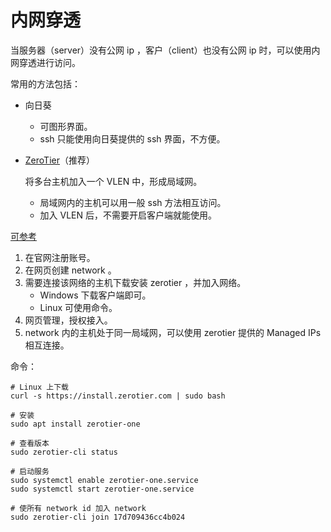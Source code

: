 # 内网穿透

当服务器（server）没有公网 ip ，客户（client）也没有公网 ip 时，可以使用内网穿透进行访问。

常用的方法包括：

- 向日葵

  - 可图形界面。
  - ssh 只能使用向日葵提供的 ssh 界面，不方便。
  
- [ZeroTier](https://www.zerotier.com/)（推荐）

	将多台主机加入一个 VLEN 中，形成局域网。
	
	- 局域网内的主机可以用一般 ssh 方法相互访问。
	- 加入 VLEN 后，不需要开启客户端就能使用。

[可参考](https://zhuanlan.zhihu.com/p/422171986)

1. 在官网注册账号。
2. 在网页创建 network 。
3. 需要连接该网络的主机下载安装 zerotier ，并加入网络。
	- Windows 下载客户端即可。
	- Linux 可使用命令。
4. 网页管理，授权接入。
5. network 内的主机处于同一局域网，可以使用 zerotier 提供的 Managed IPs 相互连接。

命令：

```shell
# Linux 上下载
curl -s https://install.zerotier.com | sudo bash

# 安装
sudo apt install zerotier-one

# 查看版本
sudo zerotier-cli status

# 启动服务
sudo systemctl enable zerotier-one.service
sudo systemctl start zerotier-one.service

# 使所有 network id 加入 network
sudo zerotier-cli join 17d709436cc4b024
```

